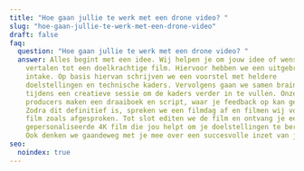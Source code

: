```yaml
---
title: "Hoe gaan jullie te werk met een drone video? "
slug: "hoe-gaan-jullie-te-werk-met-een-drone-video"
draft: false
faq:
  question: "Hoe gaan jullie te werk met een drone video? "
  answer: Alles begint met een idee. Wij helpen je om jouw idee of wens te
    vertalen tot een doelkrachtige film. Hiervoor hebben we een uitgebreide
    intake. Op basis hiervan schrijven we een voorstel met heldere
    doelstellingen en technische kaders. Vervolgens gaan we samen brainstormen
    tijdens een creatieve sessie om de kaders verder in te vullen. Onze creative
    producers maken een draaiboek en script, waar je feedback op kan geven.
    Zodra dit definitief is, spreken we een filmdag af en filmen wij voor jou de
    film zoals afgesproken. Tot slot editen we de film en ontvang je een
    gepersonaliseerde 4K film die jou helpt om je doelstellingen te bereiken.
    Ook denken we gaandeweg met je mee over een succesvolle inzet van je film.
seo:
  noindex: true
---
```

